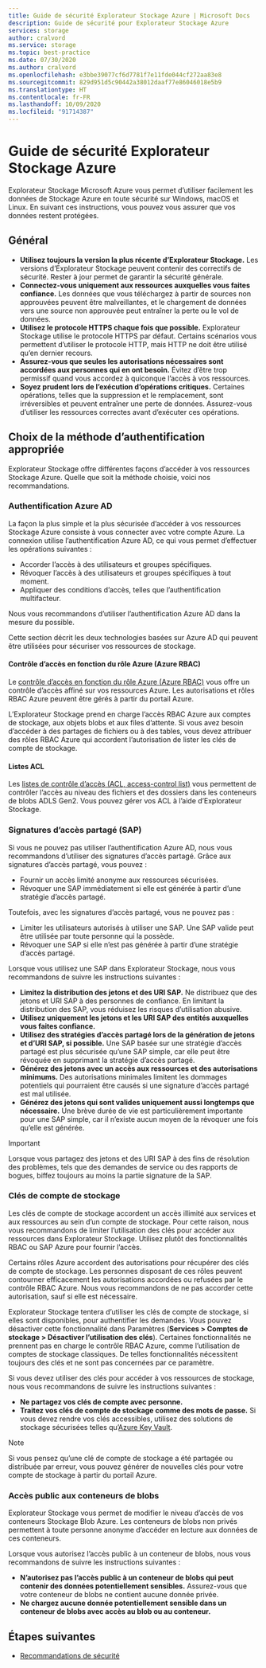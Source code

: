 ```yaml
---
title: Guide de sécurité Explorateur Stockage Azure | Microsoft Docs
description: Guide de sécurité pour Explorateur Stockage Azure
services: storage
author: cralvord
ms.service: storage
ms.topic: best-practice
ms.date: 07/30/2020
ms.author: cralvord
ms.openlocfilehash: e3bbe39077cf6d7781f7e11fde044cf272aa83e8
ms.sourcegitcommit: 829d951d5c90442a38012daaf77e86046018e5b9
ms.translationtype: HT
ms.contentlocale: fr-FR
ms.lasthandoff: 10/09/2020
ms.locfileid: "91714387"
---
```

# <a name="azure-storage-explorer-security-guide"></a>Guide de sécurité Explorateur Stockage Azure

Explorateur Stockage Microsoft Azure vous permet d’utiliser facilement les données de Stockage Azure en toute sécurité sur Windows, macOS et Linux. En suivant ces instructions, vous pouvez vous assurer que vos données restent protégées.

## <a name="general"></a>Général

- **Utilisez toujours la version la plus récente d’Explorateur Stockage.** Les versions d’Explorateur Stockage peuvent contenir des correctifs de sécurité. Rester à jour permet de garantir la sécurité générale.
- **Connectez-vous uniquement aux ressources auxquelles vous faites confiance.** Les données que vous téléchargez à partir de sources non approuvées peuvent être malveillantes, et le chargement de données vers une source non approuvée peut entraîner la perte ou le vol de données.
- **Utilisez le protocole HTTPS chaque fois que possible.** Explorateur Stockage utilise le protocole HTTPS par défaut. Certains scénarios vous permettent d’utiliser le protocole HTTP, mais HTTP ne doit être utilisé qu’en dernier recours.
- **Assurez-vous que seules les autorisations nécessaires sont accordées aux personnes qui en ont besoin.** Évitez d’être trop permissif quand vous accordez à quiconque l’accès à vos ressources.
- **Soyez prudent lors de l’exécution d’opérations critiques.** Certaines opérations, telles que la suppression et le remplacement, sont irréversibles et peuvent entraîner une perte de données. Assurez-vous d’utiliser les ressources correctes avant d’exécuter ces opérations.

## <a name="choosing-the-right-authentication-method"></a>Choix de la méthode d’authentification appropriée

Explorateur Stockage offre différentes façons d’accéder à vos ressources Stockage Azure. Quelle que soit la méthode choisie, voici nos recommandations.

### <a name="azure-ad-authentication"></a>Authentification Azure AD

La façon la plus simple et la plus sécurisée d’accéder à vos ressources Stockage Azure consiste à vous connecter avec votre compte Azure. La connexion utilise l’authentification Azure AD, ce qui vous permet d’effectuer les opérations suivantes :

- Accorder l’accès à des utilisateurs et groupes spécifiques.
- Révoquer l’accès à des utilisateurs et groupes spécifiques à tout moment.
- Appliquer des conditions d’accès, telles que l’authentification multifacteur.

Nous vous recommandons d’utiliser l’authentification Azure AD dans la mesure du possible.

Cette section décrit les deux technologies basées sur Azure AD qui peuvent être utilisées pour sécuriser vos ressources de stockage.

#### <a name="azure-role-based-access-control-azure-rbac"></a>Contrôle d’accès en fonction du rôle Azure (Azure RBAC)

Le [contrôle d’accès en fonction du rôle Azure (Azure RBAC)](https://docs.microsoft.com/azure/role-based-access-control/overview) vous offre un contrôle d’accès affiné sur vos ressources Azure. Les autorisations et rôles RBAC Azure peuvent être gérés à partir du portail Azure.

L’Explorateur Stockage prend en charge l’accès RBAC Azure aux comptes de stockage, aux objets blobs et aux files d’attente. Si vous avez besoin d’accéder à des partages de fichiers ou à des tables, vous devez attribuer des rôles RBAC Azure qui accordent l’autorisation de lister les clés de compte de stockage.

#### <a name="access-control-lists-acls"></a>Listes ACL

Les [listes de contrôle d’accès (ACL, access-control list)](https://docs.microsoft.com/azure/storage/blobs/data-lake-storage-access-control) vous permettent de contrôler l’accès au niveau des fichiers et des dossiers dans les conteneurs de blobs ADLS Gen2. Vous pouvez gérer vos ACL à l’aide d’Explorateur Stockage.

### <a name="shared-access-signatures-sas"></a>Signatures d’accès partagé (SAP)

Si vous ne pouvez pas utiliser l’authentification Azure AD, nous vous recommandons d’utiliser des signatures d’accès partagé. Grâce aux signatures d’accès partagé, vous pouvez :

- Fournir un accès limité anonyme aux ressources sécurisées.
- Révoquer une SAP immédiatement si elle est générée à partir d’une stratégie d’accès partagé.

Toutefois, avec les signatures d’accès partagé, vous ne pouvez pas :

- Limiter les utilisateurs autorisés à utiliser une SAP. Une SAP valide peut être utilisée par toute personne qui la possède.
- Révoquer une SAP si elle n’est pas générée à partir d’une stratégie d’accès partagé.

Lorsque vous utilisez une SAP dans Explorateur Stockage, nous vous recommandons de suivre les instructions suivantes :

- **Limitez la distribution des jetons et des URI SAP.** Ne distribuez que des jetons et URI SAP à des personnes de confiance. En limitant la distribution des SAP, vous réduisez les risques d’utilisation abusive.
- **Utilisez uniquement les jetons et les URI SAP des entités auxquelles vous faites confiance.**
- **Utilisez des stratégies d’accès partagé lors de la génération de jetons et d’URI SAP, si possible.** Une SAP basée sur une stratégie d’accès partagé est plus sécurisée qu’une SAP simple, car elle peut être révoquée en supprimant la stratégie d’accès partagé.
- **Générez des jetons avec un accès aux ressources et des autorisations minimums.** Des autorisations minimales limitent les dommages potentiels qui pourraient être causés si une signature d’accès partagé est mal utilisée.
- **Générez des jetons qui sont valides uniquement aussi longtemps que nécessaire.** Une brève durée de vie est particulièrement importante pour une SAP simple, car il n’existe aucun moyen de la révoquer une fois qu’elle est générée.

> [!IMPORTANT]
> Lorsque vous partagez des jetons et des URI SAP à des fins de résolution des problèmes, tels que des demandes de service ou des rapports de bogues, biffez toujours au moins la partie signature de la SAP.

### <a name="storage-account-keys"></a>Clés de compte de stockage

Les clés de compte de stockage accordent un accès illimité aux services et aux ressources au sein d’un compte de stockage. Pour cette raison, nous vous recommandons de limiter l’utilisation des clés pour accéder aux ressources dans Explorateur Stockage. Utilisez plutôt des fonctionnalités RBAC ou SAP Azure pour fournir l’accès.

Certains rôles Azure accordent des autorisations pour récupérer des clés de compte de stockage. Les personnes disposant de ces rôles peuvent contourner efficacement les autorisations accordées ou refusées par le contrôle RBAC Azure. Nous vous recommandons de ne pas accorder cette autorisation, sauf si elle est nécessaire.

Explorateur Stockage tentera d’utiliser les clés de compte de stockage, si elles sont disponibles, pour authentifier les demandes. Vous pouvez désactiver cette fonctionnalité dans Paramètres (**Services > Comptes de stockage > Désactiver l’utilisation des clés**). Certaines fonctionnalités ne prennent pas en charge le contrôle RBAC Azure, comme l’utilisation de comptes de stockage classiques. De telles fonctionnalités nécessitent toujours des clés et ne sont pas concernées par ce paramètre.

Si vous devez utiliser des clés pour accéder à vos ressources de stockage, nous vous recommandons de suivre les instructions suivantes :

- **Ne partagez vos clés de compte avec personne.**
- **Traitez vos clés de compte de stockage comme des mots de passe.** Si vous devez rendre vos clés accessibles, utilisez des solutions de stockage sécurisées telles qu’[Azure Key Vault](https://azure.microsoft.com/services/key-vault/).

> [!NOTE]
> Si vous pensez qu’une clé de compte de stockage a été partagée ou distribuée par erreur, vous pouvez générer de nouvelles clés pour votre compte de stockage à partir du portail Azure.

### <a name="public-access-to-blob-containers"></a>Accès public aux conteneurs de blobs

Explorateur Stockage vous permet de modifier le niveau d’accès de vos conteneurs Stockage Blob Azure. Les conteneurs de blobs non privés permettent à toute personne anonyme d’accéder en lecture aux données de ces conteneurs.

Lorsque vous autorisez l’accès public à un conteneur de blobs, nous vous recommandons de suivre les instructions suivantes :

- **N’autorisez pas l’accès public à un conteneur de blobs qui peut contenir des données potentiellement sensibles.** Assurez-vous que votre conteneur de blobs ne contient aucune donnée privée.
- **Ne chargez aucune donnée potentiellement sensible dans un conteneur de blobs avec accès au blob ou au conteneur.** 

## <a name="next-steps"></a>Étapes suivantes

- [Recommandations de sécurité](https://docs.microsoft.com/azure/storage/blobs/security-recommendations)
